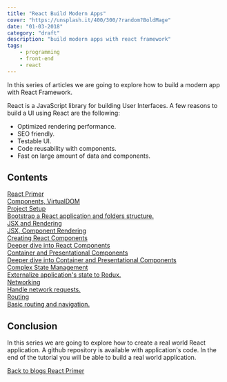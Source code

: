 ```yaml
---
title: "React Build Modern Apps"
cover: "https://unsplash.it/400/300/?random?BoldMage"
date: "01-03-2018"
category: "draft"
description: "build modern apps with react framework"
tags:
    - programming
    - front-end
    - react
---
```


In this series of articles we are going to explore how to build a modern app with React Framework.

React is a JavaScript library for building User Interfaces. A few reasons to build a UI using React are the following:

* Optimized rendering performance.
* SEO friendly.
* Testable UI.
* Code reusability with components.
* Fast on large amount of data and components.

## Contents

<div class="api-container">
    <div class="api-item-container">
        <a class="api-link" href="/react-primer">
            <div class="api-item">
                <div>
                    <i class="fas fa-bookmark"></i>
                    React Primer
                </div>
                <div class="api-description">
                    Components, VirtualDOM
                </div>
            </div>
        </a>
    </div>
    <div class="api-item-container">
        <a class="api-link" href="/react-project-setup">
            <div class="api-item">
                <div>
                    <i class="fas fa-bookmark"></i>
                    Project Setup
                </div>
                <div class="api-description">
                    Bootstrap a React application and folders structure.
                </div>
            </div>
        </a>
    </div>
    <div class="api-item-container">
        <a class="api-link" href="/react-jsx-and-rendering">
            <div class="api-item">
                <div>
                    <i class="fas fa-bookmark"></i>
                    JSX and Rendering
                </div>
                <div class="api-description">
                    JSX, Component Rendering
                </div>
            </div>
        </a>
    </div>
    <div class="api-item-container">
        <a class="api-link" href="/react-components">
            <div class="api-item">
                <div>
                    <i class="fas fa-bookmark"></i>
                    Creating React Components
                </div>
                <div class="api-description">
                    Deeper dive into React Components
                </div>
            </div>
        </a>
    </div>
    <div class="api-item-container">
        <a class="api-link" href="/react-container-and-presentational-components">
            <div class="api-item">
                <div>
                    <i class="fas fa-bookmark"></i>
                    Container and Presentational Components
                </div>
                <div class="api-description">
                    Deeper dive into Container and Presentational Components
                </div>
            </div>
        </a>
    </div>
    <div class="api-item-container">
        <a class="api-link" href="/react-complex-state-management">
            <div class="api-item">
                <div>
                    <i class="fas fa-bookmark"></i>
                    Complex State Management
                </div>
                <div class="api-description">
                    Externalize application's state to Redux.
                </div>
            </div>
        </a>
    </div>
    <div class="api-item-container">
        <a class="api-link" href="/react-networking">
            <div class="api-item">
                <div>
                    <i class="fas fa-bookmark"></i>
                    Networking
                </div>
                <div class="api-description">
                    Handle network requests.
                </div>
            </div>
        </a>
    </div>
    <div class="api-item-container">
        <a class="api-link" href="/react-routing">
            <div class="api-item">
                <div>
                    <i class="fas fa-bookmark"></i>
                    Routing
                </div>
                <div class="api-description">
                    Basic routing and navigation.
                </div>
            </div>
        </a>
    </div>
</div>

## Conclusion

In this series we are going to explore how to create a real world React application. A github repository is available with application's code. In the end of the tutorial you will be able to build a real world application.

<div class="post-btns-container">
<a class="btn-flatmaterial" href="/s">
  <i class="fas fa-angle-left"></i>
  Back to blogs
</a>
<a class="btn-material next-btn" href="/react-primer">
  React Primer
  <i class="fas fa-angle-right"></i>
</a>
</div>
